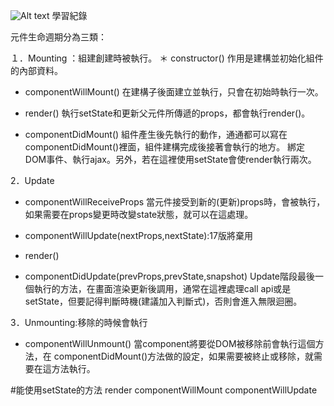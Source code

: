 ![Alt text](https://nirodu.com/n-book/assets/img/the_life_cycle.71a289bc.png "React 生命週期")
學習紀錄

元件生命週期分為三類：

１．Mounting ：組建創建時被執行。
  ＊ constructor()
    作用是建構並初始化組件的內部資料。

  * componentWillMount()
    在建構子後面建立並執行，只會在初始時執行一次。

  * render()
    執行setState和更新父元件所傳遞的props，都會執行render()。

  * componentDidMount()
    組件產生後先執行的動作，通通都可以寫在componentDidMount()裡面，組件建構完成後接著會執行的地方。
    綁定DOM事件、執行ajax。另外，若在這裡使用setState會使render執行兩次。

2．Update
  * componentWillReceiveProps
    當元件接受到新的(更新)props時，會被執行，如果需要在props變更時改變state狀態，就可以在這處理。

  * componentWillUpdate(nextProps,nextState):17版將棄用

  * render()

  * componentDidUpdate(prevProps,prevState,snapshot)
    Update階段最後一個執行的方法，在畫面渲染更新後調用，通常在這裡處理call api或是setState，但要記得判斷時機(建議加入判斷式)，否則會進入無限迴圈。

3．Unmounting:移除的時候會執行
  * componentWillUnmount()
    當component將要從DOM被移除前會執行這個方法，在 componentDidMount()方法做的設定，如果需要被終止或移除，就需要在這方法執行。



#能使用setState的方法
render
componentWillMount
componentWillUpdate
